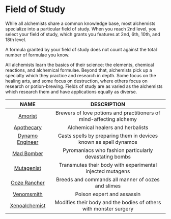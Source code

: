# Field of Study

While all alchemists share a common knowledge base, most alchemists specialize into a particular field of study. When you reach 2nd level, you select your field of study, which grants you features at 2nd, 6th, 10th, and 18th level.

A formula granted by your field of study does not count against the total number of formulae you know.

All alchemists learn the basics of their science: the elements, chemical reactions, and alchemical formulae. Beyond that, alchemists pick up a specialty which they practice and research in depth. Some focus on the healing arts, and some focus on destruction, where others focus on research or potion-brewing. Fields of study are as varied as the alchemists which research them and have applications equally as diverse.

| NAME                | DESCRIPTION                                                         |
| :-----------------: | :-----------------------------------------------------------------: |
| [Amorist](Field%20of%20Study/Amorist.md)                   | Brewers of love potions and practitioners of mind-affecting alchemy |
| [Apothecary](Field%20of%20Study/Apothecary.md)             | Alchemical healers and herbalists                                   |
| [Dynamo Engineer](Field%20of%20Study/Dynamo%20Engineer.md) | Casts spells by preparing them in devices known as spell dynamos    |
| [Mad Bomber](Field%20of%20Study/Mad%20Bomber.md)           | Pyromaniacs who fashion particularly devastating bombs              |
| [Mutagenist](Field%20of%20Study/Mutagenist.md)             | Transmutes their body with experimental injected mutagens           |
| [Ooze Rancher](Field%20of%20Study/Ooze%20Rancher.md)       | Breeds and commands all manner of oozes and slimes                  |
| [Venomsmith](Field%20of%20Study/Venomsmith.md)             | Poison expert and assassin                                          |
| [Xenoalchemist](Field%20of%20Study/Xenoalchemist.md)       | Modifies their body and the bodies of others with monster surgery   |